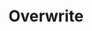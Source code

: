 ---
ee_id: '4470'
site: '1'
type: '5'
title: Overwrite
url: overwrite
year: '2020'
venue: Greene Naftali Gallery, New York, NY
pitch: w/ JULIE BECKER, TONY CONRAD, GUYTON\WALKER, JACQUELINE HUMPHRIES :-)
ps:
imgs: overwrite-2020-07-db-gn--8WxP.jpg,overwrite-2020-07-db-gn--mIpx.jpg,overwrite-2020-07-db-gn--17oR.jpg,overwrite-2020-07-db-gn--f1zQ.jpg,overwrite-2020-07-db-gn--fpf9.jpg,overwrite-2020-07-db-gn--hJxu.jpg,overwrite-2020-07-db-gn--Horf.jpg,overwrite-2020-07-db-gn--hvTy.jpg
things: "[15] [2004-002-f1-racer-mod] 2004-002 F1 Racer Mod (aka Japanese Driving
  Game)"
layout: shows
---